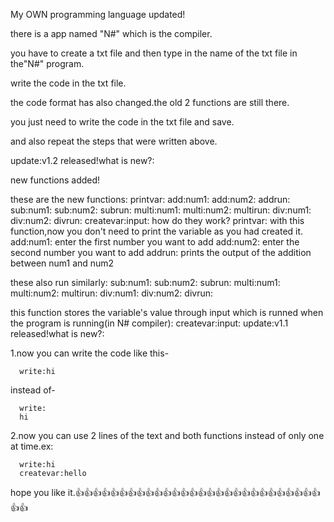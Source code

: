 My OWN programming language updated!

there is a app named "N#" which is the compiler.

you have to create a txt file and then type in the name of the txt file in the"N#" program.

write the code in the txt file.

the code format has also changed.the old 2 functions are still there.

you just need to write the code in the txt file and save.

and also repeat the steps that were written above.

update:v1.2 released!what is new?:

new functions added!

these are the new functions:
     printvar:
     add:num1:
     add:num2:
     addrun:
     sub:num1:
     sub:num2:
     subrun:
     multi:num1:
     multi:num2:
     multirun:
     div:num1:
     div:num2:
     divrun:
     createvar:input:
how do they work?
     printvar:
with this function,now you don't need to print the variable as you had created it.
     add:num1:
enter the first number you want to add
     add:num2:
enter the second number you want to add
     addrun:
prints the output of the addition between num1 and num2

these also run similarly:
     sub:num1:
     sub:num2:
     subrun:
     multi:num1:
     multi:num2:
     multirun:
     div:num1:
     div:num2:
     divrun:

this function stores the variable's value through input which is runned when the program is running(in N# compiler):
     createvar:input:
update:v1.1 released!what is new?:

1.now you can write the code like this-
      
      write:hi
        
instead of-
      
      write:
      hi
        
2.now you can use 2 lines of the text and both functions instead of only one at time.ex:
      
      write:hi
      createvar:hello

hope you like it.👍👍👍👍👍👍👍👍👍👍👍👍👍👍👍👍👍👍👍👍👍👍👍👍👍👍👍👍👍👍
